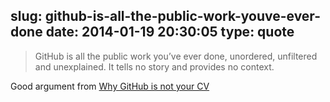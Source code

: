 slug: github-is-all-the-public-work-youve-ever-done
date: 2014-01-19 20:30:05
type: quote
---

> GitHub is all the public work you’ve ever done, unordered, unfiltered and unexplained. It tells no story and provides no context.

Good argument from [Why GitHub is not your CV](https://blog.jcoglan.com/2013/11/15/why-github-is-not-your-cv/)
